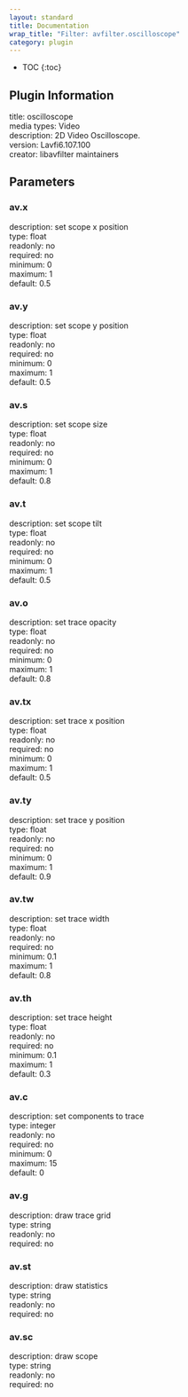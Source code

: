 ```yaml
---
layout: standard
title: Documentation
wrap_title: "Filter: avfilter.oscilloscope"
category: plugin
---
```

* TOC
{:toc}

## Plugin Information

title: oscilloscope  
media types:
Video  
description: 2D Video Oscilloscope.  
version: Lavfi6.107.100  
creator: libavfilter maintainers  

## Parameters

### av.x

  
description:
set scope x position  
type: float  
readonly: no  
required: no  
minimum: 0  
maximum: 1  
default: 0.5  

### av.y

  
description:
set scope y position  
type: float  
readonly: no  
required: no  
minimum: 0  
maximum: 1  
default: 0.5  

### av.s

  
description:
set scope size  
type: float  
readonly: no  
required: no  
minimum: 0  
maximum: 1  
default: 0.8  

### av.t

  
description:
set scope tilt  
type: float  
readonly: no  
required: no  
minimum: 0  
maximum: 1  
default: 0.5  

### av.o

  
description:
set trace opacity  
type: float  
readonly: no  
required: no  
minimum: 0  
maximum: 1  
default: 0.8  

### av.tx

  
description:
set trace x position  
type: float  
readonly: no  
required: no  
minimum: 0  
maximum: 1  
default: 0.5  

### av.ty

  
description:
set trace y position  
type: float  
readonly: no  
required: no  
minimum: 0  
maximum: 1  
default: 0.9  

### av.tw

  
description:
set trace width  
type: float  
readonly: no  
required: no  
minimum: 0.1  
maximum: 1  
default: 0.8  

### av.th

  
description:
set trace height  
type: float  
readonly: no  
required: no  
minimum: 0.1  
maximum: 1  
default: 0.3  

### av.c

  
description:
set components to trace  
type: integer  
readonly: no  
required: no  
minimum: 0  
maximum: 15  
default: 0  

### av.g

  
description:
draw trace grid  
type: string  
readonly: no  
required: no  

### av.st

  
description:
draw statistics  
type: string  
readonly: no  
required: no  

### av.sc

  
description:
draw scope  
type: string  
readonly: no  
required: no  

